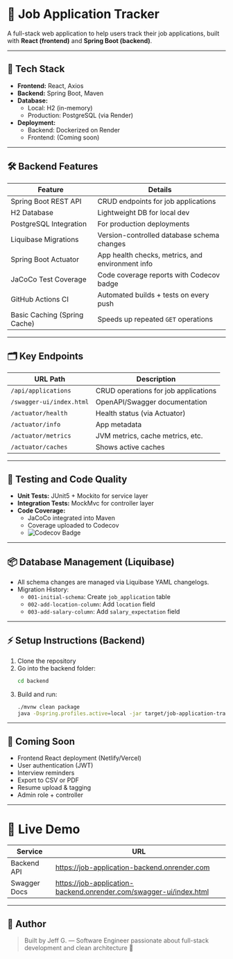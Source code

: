 # 💼 Job Application Tracker

A full-stack web application to help users track their job applications, built with **React (frontend)** and **Spring Boot (backend)**.

---

## 🚀 Tech Stack

- **Frontend:** React, Axios
- **Backend:** Spring Boot, Maven
- **Database:**
    - Local: H2 (in-memory)
    - Production: PostgreSQL (via Render)
- **Deployment:**
    - Backend: Dockerized on Render
    - Frontend: (Coming soon)

---

## 🛠 Backend Features

| Feature                      | Details |
|-------------------------------|---------|
| Spring Boot REST API          | CRUD endpoints for job applications |
| H2 Database                   | Lightweight DB for local dev |
| PostgreSQL Integration        | For production deployments |
| Liquibase Migrations          | Version-controlled database schema changes |
| Spring Boot Actuator          | App health checks, metrics, and environment info |
| JaCoCo Test Coverage          | Code coverage reports with Codecov badge |
| GitHub Actions CI             | Automated builds + tests on every push |
| Basic Caching (Spring Cache)  | Speeds up repeated `GET` operations |

---

## 🗂 Key Endpoints

| URL Path                      | Description |
|--------------------------------|-------------|
| `/api/applications`           | CRUD operations for job applications |
| `/swagger-ui/index.html`       | OpenAPI/Swagger documentation |
| `/actuator/health`             | Health status (via Actuator) |
| `/actuator/info`               | App metadata |
| `/actuator/metrics`            | JVM metrics, cache metrics, etc. |
| `/actuator/caches`             | Shows active caches |

---

## 🧪 Testing and Code Quality

- **Unit Tests:** JUnit5 + Mockito for service layer
- **Integration Tests:** MockMvc for controller layer
- **Code Coverage:**
    - JaCoCo integrated into Maven
    - Coverage uploaded to Codecov
    - ![Codecov Badge](https://codecov.io/gh/YOUR_USERNAME/job-application-tracker/branch/main/graph/badge.svg)

---

## 📦 Database Management (Liquibase)

- All schema changes are managed via Liquibase YAML changelogs.
- Migration History:
    - `001-initial-schema`: Create `job_application` table
    - `002-add-location-column`: Add `location` field
    - `003-add-salary-column`: Add `salary_expectation` field

---

## ⚡ Setup Instructions (Backend)

1. Clone the repository
2. Go into the backend folder:
    ```bash
    cd backend
    ```
3. Build and run:
    ```bash
    ./mvnw clean package
    java -Dspring.profiles.active=local -jar target/job-application-tracker.jar
    ```

---

## 🎯 Coming Soon

- Frontend React deployment (Netlify/Vercel)
- User authentication (JWT)
- Interview reminders
- Export to CSV or PDF
- Resume upload & tagging
- Admin role + controller

---

# 🚀 Live Demo

| Service       | URL |
|---------------|-----|
| Backend API   | https://job-application-backend.onrender.com |
| Swagger Docs  | https://job-application-backend.onrender.com/swagger-ui/index.html |

---

## 🧠 Author

> Built by Jeff G. — Software Engineer passionate about full-stack development and clean architecture 🚀
